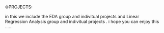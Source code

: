 🌐PROJECTS:

in this we include the EDA group and indivitual projects and Linear Regression Analysis group and indivitual projects . i hope you can enjoy this ......
